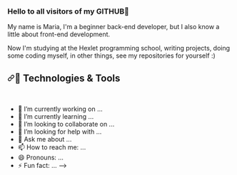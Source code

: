 ### Hello to all visitors of my GITHUB👋

My name is Maria, I'm a beginner back-end developer, but I also know a little about front-end development.

Now I'm studying at the Hexlet programming school, writing projects, doing some coding myself, in other things, see my repositories for yourself :)

<h2 dir="auto"><a id="user-content--technologies--tools" class="anchor" aria-hidden="true" href="#-technologies--tools"><svg class="octicon octicon-link" viewBox="0 0 16 16" version="1.1" width="16" height="16" aria-hidden="true"><path fill-rule="evenodd" d="M7.775 3.275a.75.75 0 001.06 1.06l1.25-1.25a2 2 0 112.83 2.83l-2.5 2.5a2 2 0 01-2.83 0 .75.75 0 00-1.06 1.06 3.5 3.5 0 004.95 0l2.5-2.5a3.5 3.5 0 00-4.95-4.95l-1.25 1.25zm-4.69 9.64a2 2 0 010-2.83l2.5-2.5a2 2 0 012.83 0 .75.75 0 001.06-1.06 3.5 3.5 0 00-4.95 0l-2.5 2.5a3.5 3.5 0 004.95 4.95l1.25-1.25a.75.75 0 00-1.06-1.06l-1.25 1.25a2 2 0 01-2.83 0z"></path></svg></a><g-emoji class="g-emoji" alias="wrench" fallback-src="https://github.githubassets.com/images/icons/emoji/unicode/1f527.png">🔧</g-emoji> Technologies &amp; Tools</h2>
<p dir="auto"><a target="_blank" rel="noopener noreferrer" href="https://camo.githubusercontent.com/9c2deec3ced41b2ead33b346a205a80c106007b17c436fc2dde798c86d8febf8/68747470733a2f2f696d672e736869656c64732e696f2f62616467652f4f532d57696e646f77732d696e666f726d6174696f6e616c3f7374796c653d666c6174266c6f676f3d77696e646f7773266c6f676f436f6c6f723d30303738443626636f6c6f723d363838323945"><img src="https://camo.githubusercontent.com/9c2deec3ced41b2ead33b346a205a80c106007b17c436fc2dde798c86d8febf8/68747470733a2f2f696d672e736869656c64732e696f2f62616467652f4f532d57696e646f77732d696e666f726d6174696f6e616c3f7374796c653d666c6174266c6f676f3d77696e646f7773266c6f676f436f6c6f723d30303738443626636f6c6f723d363838323945" alt="" data-canonical-src="https://img.shields.io/badge/OS-Windows-informational?style=flat&amp;logo=windows&amp;logoColor=0078D6&amp;color=68829E" style="max-width: 100%;"></a>
<a target="_blank" rel="noopener noreferrer" href="https://camo.githubusercontent.com/9f93f6672a945a8f842c109bc263bf441d5740a3fe73f69c3e0d957f546ddc9c/68747470733a2f2f696d672e736869656c64732e696f2f62616467652f456469746f722d57656253746f726d2d696e666f726d6174696f6e616c3f7374796c653d666c6174266c6f676f3d57656253746f726d266c6f676f436f6c6f723d776869746526636f6c6f723d363838323945"><img src="https://camo.githubusercontent.com/9f93f6672a945a8f842c109bc263bf441d5740a3fe73f69c3e0d957f546ddc9c/68747470733a2f2f696d672e736869656c64732e696f2f62616467652f456469746f722d57656253746f726d2d696e666f726d6174696f6e616c3f7374796c653d666c6174266c6f676f3d57656253746f726d266c6f676f436f6c6f723d776869746526636f6c6f723d363838323945" alt="" data-canonical-src="https://img.shields.io/badge/Editor-WebStorm-informational?style=flat&amp;logo=WebStorm&amp;logoColor=white&amp;color=68829E" style="max-width: 100%;"></a>
<a target="_blank" rel="noopener noreferrer" href="https://camo.githubusercontent.com/9782ddd4f60876d23dd079a023a6c2ce35f0d0f27d2ecb7bfd0f953c0ad30726/68747470733a2f2f696d672e736869656c64732e696f2f62616467652f436f64652d5675652d696e666f726d6174696f6e616c3f7374796c653d666c6174266c6f676f3d5675652e6a73266c6f676f436f6c6f723d34464330384426636f6c6f723d363838323945"><img src="https://camo.githubusercontent.com/9782ddd4f60876d23dd079a023a6c2ce35f0d0f27d2ecb7bfd0f953c0ad30726/68747470733a2f2f696d672e736869656c64732e696f2f62616467652f436f64652d5675652d696e666f726d6174696f6e616c3f7374796c653d666c6174266c6f676f3d5675652e6a73266c6f676f436f6c6f723d34464330384426636f6c6f723d363838323945" alt="" data-canonical-src="https://img.shields.io/badge/Code-Vue-informational?style=flat&amp;logo=Vue.js&amp;logoColor=4FC08D&amp;color=68829E" style="max-width: 100%;"></a>


- 🔭 I’m currently working on ...
- 🌱 I’m currently learning ...
- 👯 I’m looking to collaborate on ...
- 🤔 I’m looking for help with ...
- 💬 Ask me about ...
- 📫 How to reach me: ...
- 😄 Pronouns: ...
- ⚡ Fun fact: ...
-->
